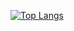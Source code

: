[![Top Langs](https://github-readme-stats.vercel.app/api/top-langs/?username=Mrak0bEss&layout=compact)](https://github.com/Mrak0bEss/github-readme-stats)
